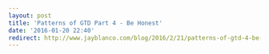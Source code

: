 ```yaml
---
layout: post
title: 'Patterns of GTD Part 4 - Be Honest'
date: '2016-01-20 22:40'
redirect: http://www.jayblanco.com/blog/2016/2/21/patterns-of-gtd-4-be-honest
---
```

